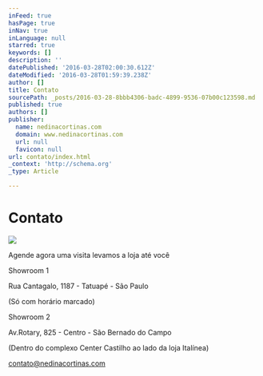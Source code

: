 ```yaml
---
inFeed: true
hasPage: true
inNav: true
inLanguage: null
starred: true
keywords: []
description: ''
datePublished: '2016-03-28T02:00:30.612Z'
dateModified: '2016-03-28T01:59:39.238Z'
author: []
title: Contato
sourcePath: _posts/2016-03-28-8bbb4306-badc-4899-9536-07b00c123598.md
published: true
authors: []
publisher:
  name: nedinacortinas.com
  domain: www.nedinacortinas.com
  url: null
  favicon: null
url: contato/index.html
_context: 'http://schema.org'
_type: Article

---
```

# Contato
![](https://static.wixstatic.com/media/626711_721efd75285e4c05ba5fd968442a4cc4.jpg/v1/fill/w_456,h_348,al_c,q_80,usm_0.66_1.00_0.01/626711_721efd75285e4c05ba5fd968442a4cc4.jpg)

Agende agora u​ma visita levamos a loja até ﻿você

Showroom 1

Rua Cantagalo, 1187 - Tatuapé - São Paulo

(Só com horário marcado)

Showroom 2

Av.Rotary, 825 - Centro - São Bernado do Campo

(Dentro do complexo Center Castilho ao lado da loja Italínea) 

contato@nedinacortinas.com